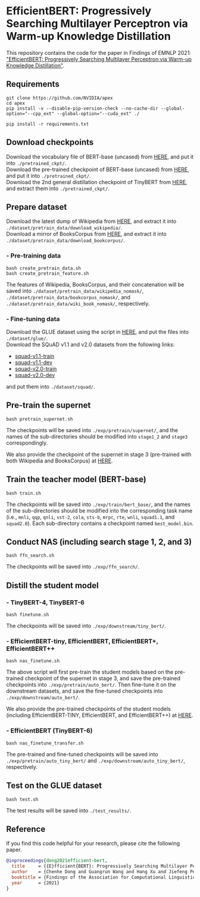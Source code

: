 # EfficientBERT: Progressively Searching Multilayer Perceptron via Warm-up Knowledge Distillation
This repository contains the code for the paper in Findings of EMNLP 2021: ["EfficientBERT: Progressively Searching Multilayer Perceptron via Warm-up Knowledge Distillation"](https://aclanthology.org/2021.findings-emnlp.123).


## Requirements
```shell
git clone https://github.com/NVIDIA/apex
cd apex
pip install -v --disable-pip-version-check --no-cache-dir --global-option="--cpp_ext" --global-option="--cuda_ext" ./

pip install -r requirements.txt
```

## Download checkpoints
Download the vocabulary file of BERT-base (uncased) from [HERE](https://huggingface.co/bert-base-uncased/resolve/main/vocab.txt), and put it into `./pretrained_ckpt/`.  
Download the pre-trained checkpoint of BERT-base (uncased) from [HERE](https://s3.amazonaws.com/models.huggingface.co/bert/bert-base-uncased-pytorch_model.bin), and put it into `./pretrained_ckpt/`.  
Download the 2nd general distillation checkpoint of TinyBERT from [HERE](https://github.com/huawei-noah/Pretrained-Language-Model/tree/master/TinyBERT), and extract them into `./pretrained_ckpt/`.


## Prepare dataset
Download the latest dump of Wikipedia from [HERE](https://dumps.wikimedia.org/enwiki/latest/enwiki-latest-pages-articles.xml.bz2), and extract it into `./dataset/pretrain_data/download_wikipedia/`.  
Download a mirror of BooksCorpus from [HERE](https://t.co/lww3BGREp7?amp=1), and extract it into `./dataset/pretrain_data/download_bookcorpus/`.

### - Pre-training data
```shell
bash create_pretrain_data.sh
bash create_pretrain_feature.sh
```
The features of Wikipedia, BooksCorpus, and their concatenation will be saved into `./dataset/pretrain_data/wikipedia_nomask/`,
`./dataset/pretrain_data/bookcorpus_nomask/`, and `./dataset/pretrain_data/wiki_book_nomask/`, respectively.

### - Fine-tuning data
Download the GLUE dataset using the script in [HERE](https://github.com/nyu-mll/GLUE-baselines/blob/master/download_glue_data.py), and put the files into `./dataset/glue/`.  
Download the SQuAD v1.1 and v2.0 datasets from the following links:  
- [squad-v1.1-train](https://rajpurkar.github.io/SQuAD-explorer/dataset/train-v1.1.json)
- [squad-v1.1-dev](https://rajpurkar.github.io/SQuAD-explorer/dataset/dev-v1.1.json)
- [squad-v2.0-train](https://rajpurkar.github.io/SQuAD-explorer/dataset/train-v2.0.json)
- [squad-v2.0-dev](https://rajpurkar.github.io/SQuAD-explorer/dataset/dev-v2.0.json)

and put them into `./dataset/squad/`.


## Pre-train the supernet
```shell
bash pretrain_supernet.sh
```
The checkpoints will be saved into `./exp/pretrain/supernet/`, 
and the names of the sub-directories should be modified into `stage1_2` and `stage3` correspondingly.

We also provide the checkpoint of the supernet in stage 3 (pre-trained with both Wikipedia and BooksCorpus) 
at [HERE](https://drive.google.com/file/d/15DKJ61ulrrjEvBDhKTRu3r4eJz9shAGa/view?usp=sharing). 


## Train the teacher model (BERT-base)
```shell
bash train.sh
```
The checkpoints will be saved into `./exp/train/bert_base/`, 
and the names of the sub-directories should be modified into the corresponding task name
(i.e., `mnli`, `qqp`, `qnli`, `sst-2`, `cola`, `sts-b`, `mrpc`, `rte`, `wnli`, `squad1.1`, and `squad2.0`). 
Each sub-directory contains a checkpoint named `best_model.bin`.


## Conduct NAS (including search stage 1, 2, and 3)
```shell
bash ffn_search.sh
```
The checkpoints will be saved into `./exp/ffn_search/`.


## Distill the student model

### - TinyBERT-4, TinyBERT-6
```shell
bash finetune.sh
```
The checkpoints will be saved into `./exp/downstream/tiny_bert/`.


### - EfficientBERT-tiny, EfficientBERT, EfficientBERT+, EfficientBERT++
```shell
bash nas_finetune.sh
```
The above script will first pre-train the student models based on the pre-trained checkpoint of the supernet in stage 3, 
and save the pre-trained checkpoints into `./exp/pretrain/auto_bert/`. 
Then fine-tune it on the downstream datasets,
and save the fine-tuned checkpoints into `./exp/downstream/auto_bert/`.

We also provide the pre-trained checkpoints of the student models 
(including EfficientBERT-TINY, EfficientBERT, and EfficientBERT++) 
at [HERE](https://drive.google.com/file/d/15DKJ61ulrrjEvBDhKTRu3r4eJz9shAGa/view?usp=sharing).


### - EfficientBERT (TinyBERT-6)
```shell
bash nas_finetune_transfer.sh
```
The pre-trained and fine-tuned checkpoints will be saved into 
`./exp/pretrain/auto_tiny_bert/` and `./exp/downstream/auto_tiny_bert/`, respectively.


## Test on the GLUE dataset
```shell
bash test.sh
```
The test results will be saved into `./test_results/`.


## Reference
If you find this code helpful for your research, please cite the following paper.
```BibTex
@inproceedings{dong2021efficient-bert,
  title     = {{E}fficient{BERT}: Progressively Searching Multilayer Perceptron via Warm-up Knowledge Distillation},
  author    = {Chenhe Dong and Guangrun Wang and Hang Xu and Jiefeng Peng and Xiaozhe Ren and Xiaodan Liang},
  booktitle = {Findings of the Association for Computational Linguistics: EMNLP 2021},
  year      = {2021}
}
```
